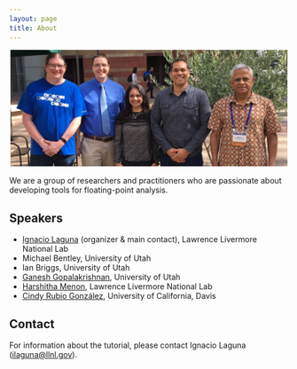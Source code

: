 ```yaml
---
layout: page
title: About
---
```


<center>
<img src="/images/tutorial_group_pic.jpg" alt="drawing" width="500"/>
</center>

We are a group of researchers and practitioners who are passionate about developing tools for floating-point analysis.

## Speakers

* [Ignacio Laguna](http://lagunaresearch.org/) (organizer & main contact), Lawrence Livermore National Lab
* Michael Bentley, University of Utah
* Ian Briggs, University of Utah
* [Ganesh Gopalakrishnan](https://www.cs.utah.edu/~ganesh/), University of Utah
* [Harshitha Menon](http://harshithamenon.com/), Lawrence Livermore National Lab
* [Cindy Rubio González](https://web.cs.ucdavis.edu/~rubio/), University of California, Davis


## Contact

For information about the tutorial, please contact Ignacio Laguna (ilaguna@llnl.gov).
